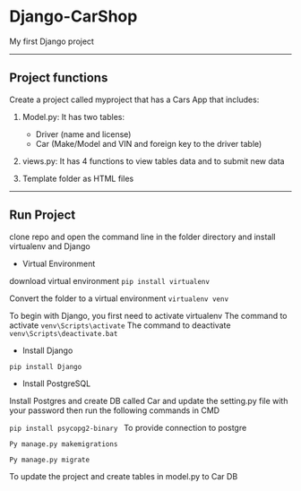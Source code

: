 # Django-CarShop

My first Django project

------------

## Project functions

Create a project called myproject that has a Cars App that includes:

1. Model.py: It has two tables:
   - Driver (name and license)
   - Car (Make/Model and VIN and foreign key to the driver table)
2. views.py: It has 4 functions to view tables data and to submit new data

3. Template folder as HTML files

------------


## Run Project

clone repo and open the command line in the folder directory and install virtualenv and Django

- Virtual Environment

download virtual environment
`pip install virtualenv`

Convert the folder to a virtual environment
`virtualenv venv`

To begin with Django, you first need to activate virtualenv
The command to activate 
`venv\Scripts\activate`
The command to deactivate
`venv\Scripts\deactivate.bat`

- Install Django

`pip install Django`

- Install PostgreSQL

Install Postgres and create DB called Car and update the setting.py file with your password then run the following commands in CMD

`pip install psycopg2-binary `
To provide connection to postgre

`Py manage.py makemigrations `

`Py manage.py migrate`

To update the project and create tables in model.py to Car DB

